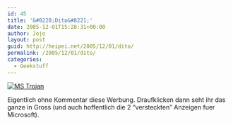 ```yaml
---
id: 45
title: '&#8220;Dito&#8221;'
date: 2005-12-01T15:28:31+00:00
author: Jojo
layout: post
guid: http://heipei.net/2005/12/01/dito/
permalink: /2005/12/01/dito/
categories:
  - Geekstuff
---
```

[![MS Trojan](/weblog/microsoft-trojaner-thumb.gif)](/weblog/microsoft-trojaner.gif)
  
Eigentlich ohne Kommentar diese Werbung. Draufklicken dann seht ihr das ganze in Gross (und auch hoffentlich die 2 &#8220;versteckten&#8221; Anzeigen fuer Microsoft).